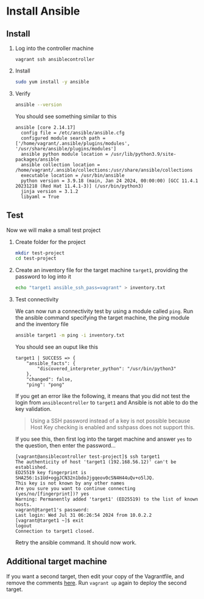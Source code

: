 # Install Ansible

## Install

1. Log into the controller machine

    ```
    vagrant ssh ansiblecontroller
    ```

1. Install

    ```bash
    sudo yum install -y ansible
    ```

1. Verify

    ```bash
    ansible --version
    ```

    You should see something similar to this

    ```
    ansible [core 2.14.17]
      config file = /etc/ansible/ansible.cfg
      configured module search path = ['/home/vagrant/.ansible/plugins/modules', '/usr/share/ansible/plugins/modules']
      ansible python module location = /usr/lib/python3.9/site-packages/ansible
      ansible collection location = /home/vagrant/.ansible/collections:/usr/share/ansible/collections
      executable location = /usr/bin/ansible
      python version = 3.9.18 (main, Jan 24 2024, 00:00:00) [GCC 11.4.1 20231218 (Red Hat 11.4.1-3)] (/usr/bin/python3)
      jinja version = 3.1.2
      libyaml = True
    ```

## Test

Now we will make a small test project

1. Create folder for the project

    ```bash
    mkdir test-project
    cd test-project
    ```

1. Create an inventory file for the target machine `target1`, providing the password to log into it

    ```bash
    echo "target1 ansible_ssh_pass=vagrant" > inventory.txt
    ```

1. Test connectivity

    We can now run a connectivity test by using a module called `ping`. Run the ansible command specifying the target machine, the ping module and the inventory file

    ```bash
    ansible target1 -m ping -i inventory.txt
    ```

    You should see an ouput like this

    ```
    target1 | SUCCESS => {
        "ansible_facts": {
            "discovered_interpreter_python": "/usr/bin/python3"
        },
        "changed": false,
        "ping": "pong"
    ```

    If you get an error like the following, it means that you did not test the login from `ansiblecontroller` to `target1` and Ansible is not able to do the key validation.

    > Using a SSH password instead of a key is not possible because Host Key checking is enabled and sshpass does not support this.

    If you see this, then first log into the target machine and answer `yes` to the question, then enter the password...

    ```
    [vagrant@ansiblecontroller test-project]$ ssh target1
    The authenticity of host 'target1 (192.168.56.12)' can't be established.
    ED25519 key fingerprint is SHA256:1s1Ud+oggJCN32n1bdoJjgqeov0cSN4H44uQv+o5lJQ.
    This key is not known by any other names
    Are you sure you want to continue connecting (yes/no/[fingerprint])? yes
    Warning: Permanently added 'target1' (ED25519) to the list of known hosts.
    vagrant@target1's password:
    Last login: Wed Jul 31 06:26:54 2024 from 10.0.2.2
    [vagrant@target1 ~]$ exit
    logout
    Connection to target1 closed.
    ```

    Retry the ansible command. It should now work.

## Additional target machine

If you want a second target, then edit your copy of the Vagrantfile, and remove the comments [here](../Vagrantfile#L29-L84). Run `vagrant up` again to deploy the second target.